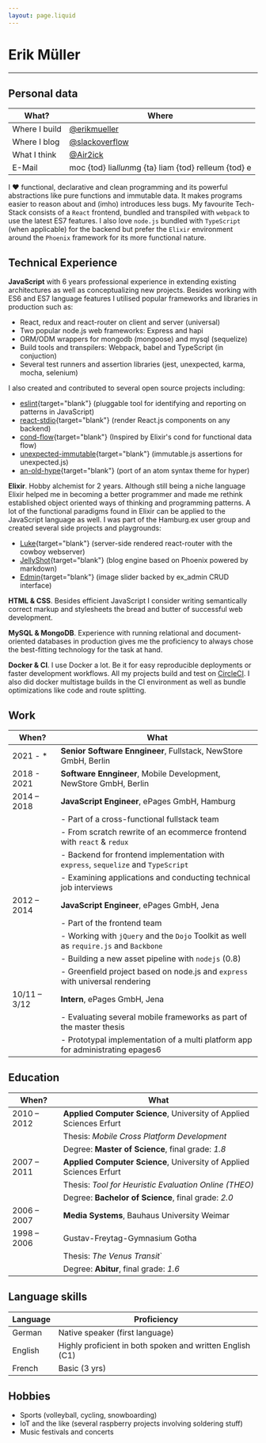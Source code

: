 ```yaml
---
layout: page.liquid
---
```


# Erik Müller

---

## Personal data

| What?         | Where                                                                                  |
| ------------- | -------------------------------------------------------------------------------------- |
| Where I build | [@erikmueller](https://github.com/erikmueller)                                         |
| Where I blog  | [@slackoverflow](https://slackoverflow.me)                                             |
| What I think  | [@Air2ick](https://twitter.com/Air2ick)                                                |
| E-Mail        | <span class="baffle">moc {tod} lia<i>llun</i>mg {ta} liam {tod} relleum {tod} e</span> |

I ❤️ functional, declarative and clean programming and its powerful abstractions like pure functions and immutable data.
It makes programs easier to reason about and (imho) introduces less bugs.
My favourite Tech-Stack consists of a `React` frontend, bundled and transpiled with `webpack` to use the latest ES7 features.
I also love `node.js` bundled with `TypeScript` (when applicable) for the backend but prefer the `Elixir` environment around the `Phoenix` framework for its more functional nature.

## Technical Experience

**JavaScript** with 6 years professional experience in extending existing architectures as well as conceptualizing new projects. Besides working with ES6 and ES7 language features I utilised popular frameworks and libraries in production such as:

- React, redux and react-router on client and server (universal)
- Two popular node.js web frameworks: Express and hapi
- ORM/ODM wrappers for mongodb (mongoose) and mysql (sequelize)
- Build tools and transpilers: Webpack, babel and TypeScript (in conjuction)
- Several test runners and assertion libraries (jest, unexpected, karma, mocha, selenium)

I also created <i class="fab fa-github"></i> and contributed <i class="fas fa-code-branch"></i> to several open source projects including:

- <i class="fas fa-code-branch"></i> [eslint](https://github.com/eslint/eslint){target="blank"} (pluggable tool for identifying and reporting on patterns in JavaScript)
- <i class="fas fa-code-branch"></i> [react-stdio](https://github.com/mjackson/react-stdio){target="blank"} (render React.js components on any backend)
- <i class="fab fa-github"></i> [cond-flow](https://github.com/erikmueller/cond-flow){target="blank"} (Inspired by Elixir's cond for functional data flow)
- <i class="fab fa-github"></i> [unexpected-immutable](https://github.com/erikmueller/unexpected-immutable){target="blank"} (immutable.js assertions for unexpected.js)
- <i class="fab fa-github"></i> [an-old-hype](https://github.com/erikmueller/an-old-hype){target="blank"} (port of an atom syntax theme for hyper)

**Elixir**. Hobby alchemist for 2 years. Although still being a niche language Elixir helped me in becoming a better programmer and made me rethink established object oriented ways of thinking and programming patterns. A lot of the functional paradigms found in Elixir can be applied to the JavaScript language as well. I was part of the Hamburg.ex user group and created several side projects and playgrounds:

- <i class="fab fa-github"></i> [Luke](https://github.com/erikmueller/luke){target="blank"} (server-side rendered react-router with the cowboy webserver)
- <i class="fab fa-github"></i> [JellyShot](https://github.com/erikmueller/jelly_shot){target="blank"} (blog engine based on Phoenix powered by markdown)
- <i class="fab fa-github"></i> [Edmin](https://github.com/erikmueller/edmin){target="blank"} (image slider backed by ex_admin CRUD interface)

**HTML & CSS**. Besides efficient JavaScript I consider writing semantically correct markup and stylesheets the bread and butter of successful web development.

**MySQL & MongoDB**. Experience with running relational and document-oriented databases in production gives me the proficiency to always chose the best-fitting technology for the task at hand.

**Docker & CI**. I use Docker a lot. Be it for easy reproducible deployments or faster development workflows. All my projects build and test on [CircleCI](https://circleci.com/gh/erikmueller). I also did docker multistage builds in the CI environment as well as bundle optimizations like code and route splitting.

## Work

| When?        | What                                                                                  |
| ------------ | ------------------------------------------------------------------------------------- |
| 2021 - \*    | **Senior Software Enngineer**, Fullstack, NewStore GmbH, Berlin                       |
| 2018 - 2021  | **Software Enngineer**, Mobile Development, NewStore GmbH, Berlin                     |
| 2014 – 2018  | **JavaScript Engineer**, ePages GmbH, Hamburg                                         |
|              | - Part of a cross-functional fullstack team                                           |
|              | - From scratch rewrite of an ecommerce frontend with `react` & `redux`                |
|              | - Backend for frontend implementation with `express`, `sequelize` and `TypeScript`    |
|              | - Examining applications and conducting technical job interviews                      |
| 2012 – 2014  | **JavaScript Engineer**, ePages GmbH, Jena                                            |
|              | - Part of the frontend team                                                           |
|              | - Working with `jQuery` and the `Dojo` Toolkit as well as `require.js` and `Backbone` |
|              | - Building a new asset pipeline with `nodejs` (0.8)                                   |
|              | - Greenfield project based on node.js and `express` with universal rendering          |
| 10/11 – 3/12 | **Intern**, ePages GmbH, Jena                                                         |
|              | - Evaluating several mobile frameworks as part of the master thesis                   |
|              | - Prototypal implementation of a multi platform app for administrating epages6        |

## Education

| When?       | What                                                                |
| ----------- | ------------------------------------------------------------------- |
| 2010 – 2012 | **Applied Computer Science**, University of Applied Sciences Erfurt |
|             | Thesis: _Mobile Cross Platform Development_                         |
|             | Degree: **Master of Science**, final grade: _1.8_                   |
| 2007 – 2011 | **Applied Computer Science**, University of Applied Sciences Erfurt |
|             | Thesis: _Tool for Heuristic Evaluation Online (THEO)_               |
|             | Degree: **Bachelor of Science**, final grade: _2.0_                 |
| 2006 – 2007 | **Media Systems**, Bauhaus University Weimar                        |
| 1998 – 2006 | Gustav-Freytag-Gymnasium Gotha                                      |
|             | Thesis: _The Venus Transit_`                                        |
|             | Degree: **Abitur**, final grade: _1.6_                              |

## Language skills

| Language | Proficiency                                               |
| -------- | --------------------------------------------------------- |
| German   | Native speaker (first language)                           |
| English  | Highly proficient in both spoken and written English (C1) |
| French   | Basic (3 yrs)                                             |

## Hobbies

- Sports (volleyball, cycling, snowboarding)
- IoT and the like (several raspberry projects involving soldering stuff)
- Music festivals and concerts

